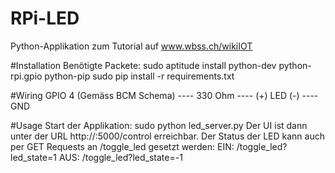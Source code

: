 RPi-LED
=======

Python-Applikation zum Tutorial auf www.wbss.ch/wikiIOT

#Installation
Benötigte Packete:
sudo aptitude install python-dev python-rpi.gpio python-pip
sudo pip install -r requirements.txt

#Wiring
GPIO 4 (Gemäss BCM Schema) ---- 330 Ohm ---- (+) LED (-) ---- GND

#Usage
Start der Applikation: sudo python led_server.py
Der UI ist dann unter der URL http://<IP Adresse des Raspberry>:5000/control erreichbar.
Der Status der LED kann auch per GET Requests an /toggle_led gesetzt werden:
EIN: /toggle_led?led_state=1
AUS: /toggle_led?led_state=-1


